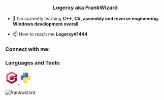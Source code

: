 <h3 align="center">Logerxy aka FrankWizard</h3>

- 🌱 I’m currently learning **C++, C#, assembly and reverse engineering. Windows development overall**

- 📫 How to reach me **Logerxy#1444**

<h3 align="left">Connect with me:</h3>
<p align="left">
</p>

<h3 align="left">Languages and Tools:</h3>
<p align="left"> <a href="https://www.w3schools.com/cpp/" target="_blank" rel="noreferrer"> <img src="https://raw.githubusercontent.com/devicons/devicon/master/icons/cplusplus/cplusplus-original.svg" alt="cplusplus" width="40" height="40"/> </a> <a href="https://www.python.org" target="_blank" rel="noreferrer"> <img src="https://raw.githubusercontent.com/devicons/devicon/master/icons/python/python-original.svg" alt="python" width="40" height="40"/> </a> </p>

<p><img align="center" src="https://github-readme-stats.vercel.app/api/top-langs?username=frankwizard&show_icons=true&theme=dracula&locale=en&layout=compact" alt="frankwizard" /></p>
